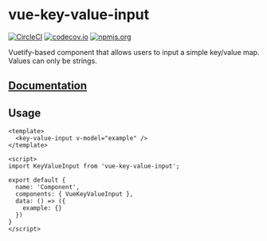 # vue-key-value-input

[![CircleCI](https://img.shields.io/circleci/project/github/Ouest-France/platform-library-javascript-vueKeyValueInput.svg?logo=circleci&style=for-the-badge)](https://circleci.com/gh/Ouest-France/platform-library-javascript-vueKeyValueInput) [![codecov.io](https://img.shields.io/codecov/c/github/Ouest-France/platform-library-javascript-vueKeyValueInput.svg?style=for-the-badge)](https://codecov.io/gh/Ouest-France/platform-library-javascript-vueKeyValueInput) [![npmjs.org](https://img.shields.io/npm/v/vue-key-value-input.svg?style=for-the-badge&logo=npm)](https://www.npmjs.com/package/vue-key-value-input) 

Vuetify-based component that allows users to input a simple key/value map. Values can only be strings.

## **[Documentation](https://vue-key-value-input.now.sh)**

## Usage

```
<template>
  <key-value-input v-model="example" />
</template>

<script>
import KeyValueInput from 'vue-key-value-input';

export default {
  name: 'Component',
  components: { VueKeyValueInput },
  data: () => ({
    example: {}
  })
}
</script>
```
